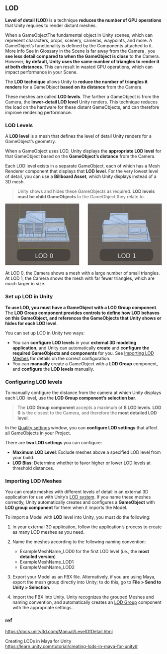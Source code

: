 ## LOD 
**Level of detail (LOD)** is a technique **reduces the number of GPU operations** that 
Unity requires to render distant meshes.


When a GameObjectThe fundamental object in Unity scenes, 
which can represent characters, props, scenery, cameras, waypoints, and more.
A GameObject’s functionality is defined by the Components attached to it. More info
See in Glossary in the Scene is far away from the Camera , you **see less detail compared to when the GameObject is close** to the Camera. 
However, **by default, Unity uses the same number of triangles to render it at both distances**. 
This can result in wasted GPU operations, which can impact performance in your Scene.


The **LOD technique** allows Unity to **reduce the number of triangles it renders** for a GameObject 
**based on its distance** from the Camera.

These meshes are called **LOD levels**. The farther a GameObject is from the Camera, 
the **lower-detail LOD level** Unity renders. 
This technique reduces the load on the hardware for these distant GameObjects, and can therefore improve rendering performance.


### LOD Levels
A **LOD level** is a mesh that defines the level of detail Unity renders for a GameObject’s geometry.

When a GameObject uses LOD, Unity displays the **appropriate LOD level** for that GameObject based on the **GameObject’s distance** from the Camera.

Each LOD level exists in a separate GameObject, each of which has a Mesh Renderer component that displays that **LOD level**. For the very lowest level of detail, you can use a **Billboard Asset**, which Unity displays instead of a 3D mesh.
 
> Unity shows and hides these GameObjects as required. **LOD levels** **must be child GameObjects** to the GameObject they relate to.


![](../img/LOD0Image.png)

At LOD 0, the Camera shows a mesh with a large number of small triangles. At LOD 1, the Camera shows the mesh with far fewer triangles, which are much larger in size.


### Set up LOD in Unity
**To use LOD, you must have a GameObject with a **LOD Group** component**. The **LOD Group component provides controls to define how LOD behaves on this GameObject, and references the GameObjects that Unity shows or hides for each LOD level**.

You can set up LOD in Unity two ways:

-  You can **configure** **LOD levels** in your **external 3D modeling application**, and Unity can automatically **create** and **configure the required GameObjects and components** for you. See [Importing LOD Meshes](https://docs.unity3d.com/Manual/LevelOfDetail.htmlimporting-lod-meshes.html) for details on the correct configuration.
-  You can **manually** create a GameObject with a **LOD Group** component, and **configure** the **LOD levels** manually.


### Configuring LOD levels
To manually configure the distance from the camera at which Unity displays each LOD level, use the **LOD Group component’s selection bar**.

> The **LOD Group component** accepts a maximum of **8 LOD levels**. **LOD 0** is the closest to the Camera, and therefore the **most detailed LOD level**.

In the [Quality settings](https://docs.unity3d.com/Manual/LevelOfDetail.htmlclass-QualitySettings.html) window, you can **configure LOD settings** that affect all GameObjects in your Project.

There are **two LOD settings** you can configure:

-   **Maximum LOD Level**: Exclude meshes above a specified LOD level from your build.
-   **LOD Bias**: Determine whether to favor higher or lower LOD levels at threshold distances.



### Importing LOD Meshes

You can create meshes with different levels of detail in an external 3D application for use with Unity’s [LOD system](https://docs.unity3d.com/Manual/LevelOfDetail.html). If you name these meshes correctly, Unity automatically creates and configures a **GameObject** with **LOD group component** for them when it imports the Model.

To import a Model with **LOD** level into Unity, you must do the following:

1.  In your external 3D application, follow the application’s process to create as many LOD meshes as you need.
    
2.  Name the meshes according to the following naming convention:
    -   ExampleMeshName\_LOD0 for the first LOD level (i.e., the **most detailed version**)
    -   ExampleMeshName\_LOD1
    -   ExampleMeshName\_LOD2
3.  Export your Model as an FBX file. Alternatively, if you are using Maya, export the mesh group directly into Unity; to do this, go to **File > Send to Unity > Selection.**
    
4.  Import the FBX into Unity. Unity recognizes the grouped Meshes and naming convention, and automatically creates an [LOD Group](https://docs.unity3d.com/Manual/class-LODGroup.html) component with the appropriate settings.



### ref
https://docs.unity3d.com/Manual/LevelOfDetail.html

Creating LODs in Maya for Unity \
https://learn.unity.com/tutorial/creating-lods-in-maya-for-unity#


